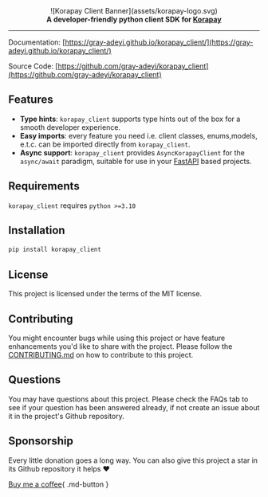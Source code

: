 <center>![Korapay Client Banner](assets/korapay-logo.svg)</center>
<center><b>A developer-friendly python client SDK for <a href="https://www.korahq.com/" target="_blank">Korapay</a></b></center>
<hr />

Documentation: [https://gray-adeyi.github.io/korapay_client/](https://gray-adeyi.github.io/korapay_client/)

Source Code: [https://github.com/gray-adeyi/korapay_client](https://github.com/gray-adeyi/korapay_client)

## Features

* **Type hints**: `korapay_client` supports type hints out of the box for a smooth developer experience.
* **Easy imports**: every feature you need i.e. client classes, enums,models, e.t.c. can be imported directly from `korapay_client`.
* **Async support**: `korapay_client` provides `AsyncKorapayClient` for the `async/await` paradigm,
  suitable for use in your [FastAPI](https://fastapi.tiangolo.com/) based projects.

## Requirements

`korapay_client` requires `python >=3.10`

## Installation

```bash
pip install korapay_client
```

## License

This project is licensed under the terms of the MIT license.

## Contributing

You might encounter bugs while using this project or have feature enhancements you'd like to 
share with the project. Please follow the [CONTRIBUTING.md](https://github.com/gray-adeyi/korapay_client) 
on how to contribute to this project.

## Questions

You may have questions about this project. Please check the FAQs tab to see if your question
has been answered already, if not create an issue about it in the project's Github repository.

## Sponsorship

Every little donation goes a long way. You can also give this project a star in its
Github repository it helps ♥️

[Buy me a coffee](https://www.buymeacoffee.com/jigani){ .md-button }